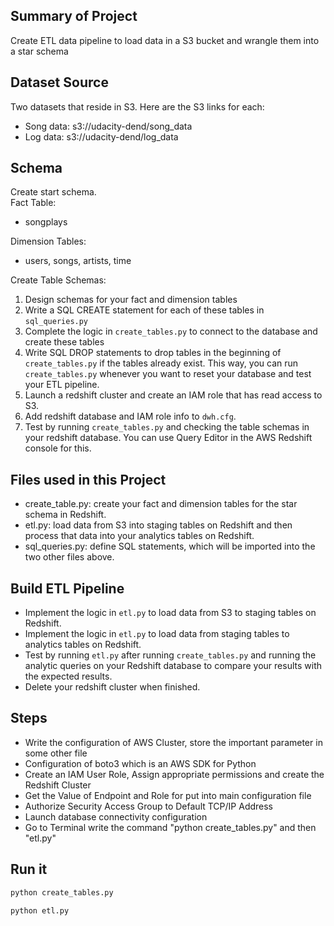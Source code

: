 ## Summary of Project
Create ETL data pipeline to load data in a S3 bucket and wrangle them into a star schema

## Dataset Source
Two datasets that reside in S3. Here are the S3 links for each:
- Song data: s3://udacity-dend/song_data
- Log data: s3://udacity-dend/log_data

## Schema 
Create start schema. <br>
Fact Table: 
- songplays

Dimension Tables:
- users, songs, artists, time

Create Table Schemas:
1. Design schemas for your fact and dimension tables
2. Write a SQL CREATE statement for each of these tables in `sql_queries.py`
3. Complete the logic in `create_tables.py` to connect to the database and create these tables
4. Write SQL DROP statements to drop tables in the beginning of `create_tables.py` if the tables already exist. This way, you can run `create_tables.py` whenever you want to reset your database and test your ETL pipeline.
5. Launch a redshift cluster and create an IAM role that has read access to S3.
6. Add redshift database and IAM role info to `dwh.cfg`.
7. Test by running `create_tables.py` and checking the table schemas in your redshift database. You can use Query Editor in the AWS Redshift console for this.

## Files used in this Project
- create_table.py: create your fact and dimension tables for the star schema in Redshift.
- etl.py: load data from S3 into staging tables on Redshift and then process that data into your analytics tables on Redshift.
- sql_queries.py: define  SQL statements, which will be imported into the two other files above.

## Build ETL Pipeline
- Implement the logic in `etl.py` to load data from S3 to staging tables on Redshift.
- Implement the logic in `etl.py` to load data from staging tables to analytics tables on Redshift.
- Test by running `etl.py` after running `create_tables.py` and running the analytic queries on your Redshift database to compare your results with the expected results.
- Delete your redshift cluster when finished.

## Steps
- Write the configuration of AWS Cluster, store the important parameter in some other file
- Configuration of boto3 which is an AWS SDK for Python
- Create an IAM User Role, Assign appropriate permissions and create the Redshift Cluster
- Get the Value of Endpoint and Role for put into main configuration file
- Authorize Security Access Group to Default TCP/IP Address
- Launch database connectivity configuration
- Go to Terminal write the command "python create_tables.py" and then "etl.py"

## Run it
```bash
python create_tables.py
```

```bash
python etl.py
```
